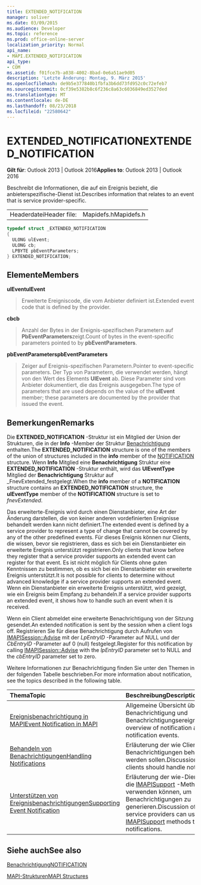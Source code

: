 ```yaml
---
title: EXTENDED_NOTIFICATION
manager: soliver
ms.date: 03/09/2015
ms.audience: Developer
ms.topic: reference
ms.prod: office-online-server
localization_priority: Normal
api_name:
- MAPI.EXTENDED_NOTIFICATION
api_type:
- COM
ms.assetid: f01fce7b-a038-4002-8bad-0e6a51ae9d05
description: 'Letzte Änderung: Montag, 9. März 2015'
ms.openlocfilehash: de9b5e377840b1fbfa3b6dd73fd952c0c72efeb7
ms.sourcegitcommit: 0cf39e5382b8c6f236c8a63c6036849ed3527ded
ms.translationtype: MT
ms.contentlocale: de-DE
ms.lasthandoff: 08/23/2018
ms.locfileid: "22580642"
---
```

# <a name="extendednotification"></a><span data-ttu-id="3720c-103">EXTENDED_NOTIFICATION</span><span class="sxs-lookup"><span data-stu-id="3720c-103">EXTENDED_NOTIFICATION</span></span>

  
  
<span data-ttu-id="3720c-104">**Gilt für**: Outlook 2013 | Outlook 2016</span><span class="sxs-lookup"><span data-stu-id="3720c-104">**Applies to**: Outlook 2013 | Outlook 2016</span></span> 
  
<span data-ttu-id="3720c-105">Beschreibt die Informationen, die auf ein Ereignis bezieht, die anbieterspezifische-Dienst ist.</span><span class="sxs-lookup"><span data-stu-id="3720c-105">Describes information that relates to an event that is service provider-specific.</span></span> 
  
|||
|:-----|:-----|
|<span data-ttu-id="3720c-106">Headerdatei</span><span class="sxs-lookup"><span data-stu-id="3720c-106">Header file:</span></span>  <br/> |<span data-ttu-id="3720c-107">Mapidefs.h</span><span class="sxs-lookup"><span data-stu-id="3720c-107">Mapidefs.h</span></span>  <br/> |
   
```cpp
typedef struct _EXTENDED_NOTIFICATION
{
  ULONG ulEvent;
  ULONG cb;
  LPBYTE pbEventParameters;
} EXTENDED_NOTIFICATION;

```

## <a name="members"></a><span data-ttu-id="3720c-108">Elemente</span><span class="sxs-lookup"><span data-stu-id="3720c-108">Members</span></span>

 <span data-ttu-id="3720c-109">**ulEvent**</span><span class="sxs-lookup"><span data-stu-id="3720c-109">**ulEvent**</span></span>
  
> <span data-ttu-id="3720c-110">Erweiterte Ereigniscode, die vom Anbieter definiert ist.</span><span class="sxs-lookup"><span data-stu-id="3720c-110">Extended event code that is defined by the provider.</span></span>
    
 <span data-ttu-id="3720c-111">**cb**</span><span class="sxs-lookup"><span data-stu-id="3720c-111">**cb**</span></span>
  
> <span data-ttu-id="3720c-112">Anzahl der Bytes in der Ereignis-spezifischen Parametern auf **PbEventParameters**zeigt.</span><span class="sxs-lookup"><span data-stu-id="3720c-112">Count of bytes in the event-specific parameters pointed to by **pbEventParameters**.</span></span> 
    
 <span data-ttu-id="3720c-113">**pbEventParameters**</span><span class="sxs-lookup"><span data-stu-id="3720c-113">**pbEventParameters**</span></span>
  
> <span data-ttu-id="3720c-114">Zeiger auf Ereignis-spezifischen Parametern.</span><span class="sxs-lookup"><span data-stu-id="3720c-114">Pointer to event-specific parameters.</span></span> <span data-ttu-id="3720c-115">Der Typ von Parametern, die verwendet werden, hängt von den Wert des Elements **UlEvent** ab. Diese Parameter sind vom Anbieter dokumentiert, die das Ereignis ausgegeben.</span><span class="sxs-lookup"><span data-stu-id="3720c-115">The type of parameters that are used depends on the value of the **ulEvent** member; these parameters are documented by the provider that issued the event.</span></span> 
    
## <a name="remarks"></a><span data-ttu-id="3720c-116">Bemerkungen</span><span class="sxs-lookup"><span data-stu-id="3720c-116">Remarks</span></span>

<span data-ttu-id="3720c-117">Die **EXTENDED_NOTIFICATION** -Struktur ist ein Mitglied der Union der Strukturen, die in der **Info** -Member der Struktur [Benachrichtigung](notification.md) enthalten.</span><span class="sxs-lookup"><span data-stu-id="3720c-117">The **EXTENDED_NOTIFICATION** structure is one of the members of the union of structures included in the **info** member of the [NOTIFICATION](notification.md) structure.</span></span> <span data-ttu-id="3720c-118">Wenn **Info** Mitglied eine **Benachrichtigung** Struktur eine **EXTENDED_NOTIFICATION** -Struktur enthält, wird das **UlEventType** Mitglied der **Benachrichtigung** Struktur auf _FnevExtended_festgelegt.</span><span class="sxs-lookup"><span data-stu-id="3720c-118">When the **info** member of a **NOTIFICATION** structure contains an **EXTENDED_NOTIFICATION** structure, the **ulEventType** member of the **NOTIFICATION** structure is set to  _fnevExtended_.</span></span>
  
<span data-ttu-id="3720c-119">Das erweiterte-Ereignis wird durch einen Dienstanbieter, eine Art der Änderung darstellen, die von keiner anderen vordefinierten Ereignisse behandelt werden kann nicht definiert.</span><span class="sxs-lookup"><span data-stu-id="3720c-119">The extended event is defined by a service provider to represent a type of change that cannot be covered by any of the other predefined events.</span></span> <span data-ttu-id="3720c-120">Für dieses Ereignis können nur Clients, die wissen, bevor sie registrieren, dass es sich bei ein Dienstanbieter ein erweiterte Ereignis unterstützt registrieren.</span><span class="sxs-lookup"><span data-stu-id="3720c-120">Only clients that know before they register that a service provider supports an extended event can register for that event.</span></span> <span data-ttu-id="3720c-121">Es ist nicht möglich für Clients ohne guten Kenntnissen zu bestimmen, ob es sich bei ein Dienstanbieter ein erweiterte Ereignis unterstützt.</span><span class="sxs-lookup"><span data-stu-id="3720c-121">It is not possible for clients to determine without advanced knowledge if a service provider supports an extended event.</span></span> <span data-ttu-id="3720c-122">Wenn ein Dienstanbieter ein erweiterte Ereignis unterstützt, wird gezeigt, wie ein Ereignis beim Empfang zu behandeln.</span><span class="sxs-lookup"><span data-stu-id="3720c-122">If a service provider supports an extended event, it shows how to handle such an event when it is received.</span></span>
  
<span data-ttu-id="3720c-123">Wenn ein Client abmeldet eine erweiterte Benachrichtigung von der Sitzung gesendet.</span><span class="sxs-lookup"><span data-stu-id="3720c-123">An extended notification is sent by the session when a client logs off.</span></span> <span data-ttu-id="3720c-124">Registrieren Sie für diese Benachrichtigung durch Aufrufen von [IMAPISession::Advise](imapisession-advise.md) mit der _LpEntryID_ -Parameter auf NULL und der _CbEntryID_ -Parameter auf 0 (null) festgelegt.</span><span class="sxs-lookup"><span data-stu-id="3720c-124">Register for this notification by calling [IMAPISession::Advise](imapisession-advise.md) with the  _lpEntryID_ parameter set to NULL and the  _cbEntryID_ parameter set to zero.</span></span> 
  
<span data-ttu-id="3720c-125">Weitere Informationen zur Benachrichtigung finden Sie unter den Themen in der folgenden Tabelle beschrieben.</span><span class="sxs-lookup"><span data-stu-id="3720c-125">For more information about notification, see the topics described in the following table.</span></span>
  
|<span data-ttu-id="3720c-126">**Thema**</span><span class="sxs-lookup"><span data-stu-id="3720c-126">**Topic**</span></span>|<span data-ttu-id="3720c-127">**Beschreibung**</span><span class="sxs-lookup"><span data-stu-id="3720c-127">**Description**</span></span>|
|:-----|:-----|
|[<span data-ttu-id="3720c-128">Ereignisbenachrichtigung in MAPI</span><span class="sxs-lookup"><span data-stu-id="3720c-128">Event Notification in MAPI</span></span>](event-notification-in-mapi.md) <br/> |<span data-ttu-id="3720c-129">Allgemeine Übersicht über die Benachrichtigung und Benachrichtigungsereignisse.</span><span class="sxs-lookup"><span data-stu-id="3720c-129">General overview of notification and notification events.</span></span>  <br/> |
|[<span data-ttu-id="3720c-130">Behandeln von Benachrichtigungen</span><span class="sxs-lookup"><span data-stu-id="3720c-130">Handling Notifications</span></span>](handling-notifications.md) <br/> |<span data-ttu-id="3720c-131">Erläuterung der wie Clients Benachrichtigungen behandelt werden sollen.</span><span class="sxs-lookup"><span data-stu-id="3720c-131">Discussion of how clients should handle notifications.</span></span>  <br/> |
|[<span data-ttu-id="3720c-132">Unterstützen von Ereignisbenachrichtigungen</span><span class="sxs-lookup"><span data-stu-id="3720c-132">Supporting Event Notification</span></span>](supporting-event-notification.md) <br/> |<span data-ttu-id="3720c-133">Erläuterung der wie-Dienstanbieter die [IMAPISupport](imapisupportiunknown.md) -Methoden verwenden können, um Benachrichtigungen zu generieren.</span><span class="sxs-lookup"><span data-stu-id="3720c-133">Discussion of how service providers can use the [IMAPISupport](imapisupportiunknown.md) methods to generate notifications.</span></span>  <br/> |
   
## <a name="see-also"></a><span data-ttu-id="3720c-134">Siehe auch</span><span class="sxs-lookup"><span data-stu-id="3720c-134">See also</span></span>



[<span data-ttu-id="3720c-135">Benachrichtigung</span><span class="sxs-lookup"><span data-stu-id="3720c-135">NOTIFICATION</span></span>](notification.md)


[<span data-ttu-id="3720c-136">MAPI-Strukturen</span><span class="sxs-lookup"><span data-stu-id="3720c-136">MAPI Structures</span></span>](mapi-structures.md)

